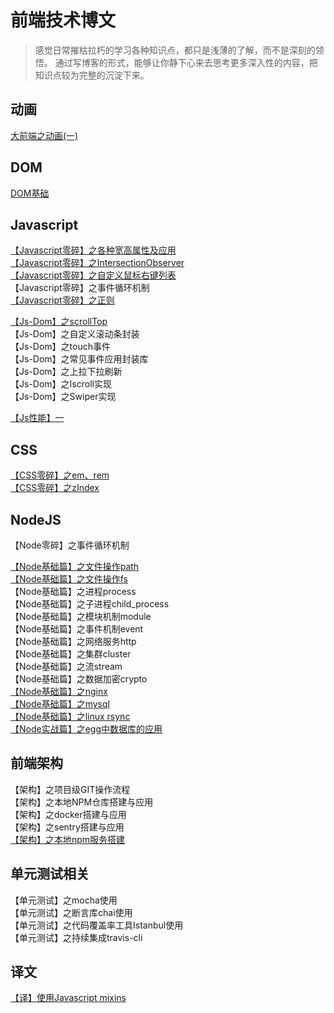 # 前端技术博文
> 感觉日常摧枯拉朽的学习各种知识点，都只是浅薄的了解，而不是深刻的领悟。
> 通过写博客的形式，能够让你静下心来去思考更多深入性的内容，把知识点较为完整的沉淀下来。     

## 动画    
[大前端之动画(一)](https://github.com/kekobin/blog/issues/8)    

## DOM            
[DOM基础](https://github.com/kekobin/blog/issues/19)   


## Javascript
[【Javascript零碎】之各种宽高属性及应用](https://github.com/kekobin/blog/issues/1)   
[【Javascript零碎】之IntersectionObserver](https://github.com/kekobin/blog/issues/2)   
[【Javascript零碎】之自定义鼠标右键列表](https://github.com/kekobin/blog/issues/5)     
【Javascript零碎】之事件循环机制         
[【Javascript零碎】之正则](https://github.com/kekobin/blog/issues/18)                     

[【Js-Dom】之scrollTop](https://github.com/kekobin/blog/issues/7)   
【Js-Dom】之自定义滚动条封装      
【Js-Dom】之touch事件         
【Js-Dom】之常见事件应用封装库   
【Js-Dom】之上拉下拉刷新     
【Js-Dom】之Iscroll实现    
【Js-Dom】之Swiper实现    

[【Js性能】一](https://github.com/kekobin/blog/issues/20) 

## CSS
[【CSS零碎】之em、rem](https://github.com/kekobin/blog/issues/4)    
[【CSS零碎】之zIndex](https://github.com/kekobin/blog/issues/6)   

## NodeJS     
【Node零碎】之事件循环机制   

[【Node基础篇】之文件操作path](https://github.com/kekobin/blog/issues/16)   
[【Node基础篇】之文件操作fs](https://github.com/kekobin/blog/issues/9)   
【Node基础篇】之进程process   
【Node基础篇】之子进程child_process   
【Node基础篇】之模块机制module      
【Node基础篇】之事件机制event   
【Node基础篇】之网络服务http   
【Node基础篇】之集群cluster   
【Node基础篇】之流stream    
【Node基础篇】之数据加密crypto     
[【Node基础篇】之nginx](https://github.com/kekobin/blog/issues/12)    
[【Node基础篇】之mysql](https://github.com/kekobin/blog/issues/11)      
[【Node基础篇】之linux rsync](https://github.com/kekobin/blog/issues/10)        
[【Node实战篇】之egg中数据库的应用](https://github.com/kekobin/blog/issues/15)        

## 前端架构
【架构】之项目级GIT操作流程   
【架构】之本地NPM仓库搭建与应用   
【架构】之docker搭建与应用     
【架构】之sentry搭建与应用       
[【架构】之本地npm服务搭建](https://github.com/kekobin/blog/issues/26)       

## 单元测试相关   
【单元测试】之mocha使用   
【单元测试】之断言库chai使用   
【单元测试】之代码覆盖率工具Istanbul使用      
【单元测试】之持续集成travis-cli   


## 译文
[【译】使用Javascript mixins](https://github.com/kekobin/blog/issues/3)
